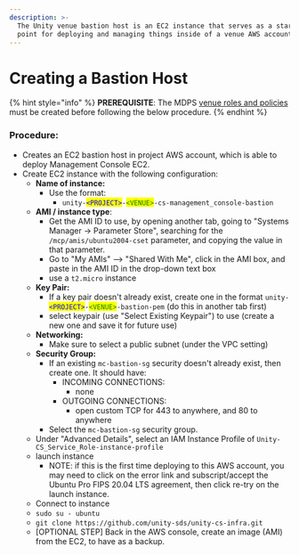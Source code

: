 ```yaml
---
description: >-
  The Unity venue bastion host is an EC2 instance that serves as a starting
  point for deploying and managing things inside of a venue AWS account.
---
```


# Creating a Bastion Host

{% hint style="info" %}
**PREREQUISITE**:  The MDPS [venue roles and policies](https://github.com/unity-sds/unity-cs-infra/blob/main/aws\_role\_create/create\_roles\_and\_policies.sh) must be created before following the below procedure.
{% endhint %}

### Procedure:

* Creates an EC2 bastion host in project AWS account, which is able to deploy Management Console EC2.
* Create EC2 instance with the following configuration:
  * **Name of instance:**
    * Use the format:
      * &#x20;`unity-`<mark style="color:blue;">`<PROJECT>`</mark>`-`<mark style="color:green;">`<VENUE>`</mark>`-cs-management_console-bastion`
  * **AMI / instance type**:&#x20;
    * Get the AMI ID to use, by opening another tab, going to "Systems Manager -> Parameter Store", searching for the `/mcp/amis/ubuntu2004-cset` parameter, and copying the value in that parameter.
    * Go to "My AMIs" --> "Shared With Me", click in the AMI box, and paste in the AMI ID in the drop-down text box
    * use a `t2.micro` instance
  * **Key Pair:**&#x20;
    * If a key pair doesn't already exist, create one in the format `unity-`<mark style="color:blue;">`<PROJECT>`</mark>`-`<mark style="color:green;">`<VENUE>`</mark>`-bastion-pem` (do this in another tab first)
    * select keypair (use "Select Existing Keypair") to use (create a new one and save it for future use)
  * **Networking:**
    * Make sure to select a public subnet (under the VPC setting)
  * **Security Group:**&#x20;
    * If an existing `mc-bastion-sg` security doesn't already exist, then create one. It should have:
      * INCOMING CONNECTIONS:
        * none
      * OUTGOING CONNECTIONS:
        * open custom TCP for 443 to anywhere, and 80 to anywhere
    * Select the `mc-bastion-sg` security group.
  * Under "Advanced Details", select an IAM Instance Profile of `Unity-CS_Service_Role-instance-profile`
  * launch instance
    * NOTE: if this is the first time deploying to this AWS account, you may need to click on the error link and subscript/accept the Ubuntu Pro FIPS 20.04 LTS agreement, then click re-try on the launch instance.
  * Connect to instance
  * `sudo su - ubuntu`
  * `git clone https://github.com/unity-sds/unity-cs-infra.git`
  * \[OPTIONAL STEP]  Back in the AWS console, create an image (AMI) from the EC2, to have as a backup.
